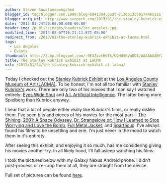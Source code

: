```yaml
---
author: Steven Suwatanapongched
blogger_id: tag:blogger.com,1999:blog-6841384.post-7136513350174465116
blogger_orig_url: http://www.sunpech.com/2013/01/the-stanley-kubrick-exhibit-at-lacma.html
date: '2013-01-24T20:00:00.000-06:00'
header-img: /public/images/headers/los_angeles.jpg
modified_time: '2014-08-07T16:21:11.871-05:00'
redirect_from: /2013/01/the-stanley-kubrick-exhibit-at-lacma.html
tags:
  - Los Angeles
  - Events
thumbnail: http://2.bp.blogspot.com/-9E3ZzvtHbTk/UQHd5KVuODI/AAAAAAABYZU/oAVNDhWpGGI/s600/IMG_20130124_163545.jpg
title: The Stanley Kubrick Exhibit at LACMA
url: /2013/01/24/the-stanley-kubrick-exhibit-at-lacma/
---
```



Today I checked out the <a href="http://www.lacma.org/art/exhibition/stanley-kubrick">Stanley Kubrick Exhibit</a> at the <a href="http://www.lacma.org/">Los Angeles County Museum of Art (LACMA)</a>. To be honest, I'm not all too familiar with <a href="http://en.wikipedia.org/wiki/Stanley_Kubrick">Stanley Kubrick's</a> work. There are only two of his movies that I can say I watched entirely: <a href="http://www.imdb.com/title/tt0120663/">Eyes Wide Shut</a> and <a href="http://www.imdb.com/title/tt0212720/">A.I. Artificial Intelligence</a>. The latter being more Spielberg than Kubrick anyway.

I hear that a lot of people either really like Kubrick's films, or really dislike them. I've seen bits and pieces of his movies for the most part-- <a href="http://www.imdb.com/title/tt0081505/">The Shining</a>, <a href="http://www.imdb.com/title/tt0062622">2001: A Space Odyssey</a>, <a href="http://www.imdb.com/title/tt0057012">Dr. Strangelove or: How I Learned to Stop Worrying and Love the Bomb</a>, <a href="http://www.imdb.com/title/tt0093058">Full Metal Jacket</a>, and <a href="http://www.imdb.com/title/tt0054331">Spartacus</a>. I've always found his films to be unsettling and erie. I'm just never in the mood to watch them in it's entirety.

After seeing this exhibit, and enjoying it so much, has me considering giving his movies another try. In all likely hood, I'll fall asleep watching his films.

I took the pictures below with my Galaxy Nexus Android phone. I didn't post-process or re-crop them at all, they are straight from the device.

Full set of pictures can be found <a href="https://picasaweb.google.com/101693597219413173200/2013StanleyKubrickExhibitAtLACMA">here</a>.

<img   border="0" src="http://2.bp.blogspot.com/-9E3ZzvtHbTk/UQHd5KVuODI/AAAAAAABYZU/oAVNDhWpGGI/s400/IMG_20130124_163545.jpg" alt="" />

<img   border="0" src="http://3.bp.blogspot.com/-sE6TjJQow0E/UQHd8bzGl3I/AAAAAAABYaE/3XOahgPJ5Zw/s400/IMG_20130124_161317.jpg" alt="" />

<img   border="0"  src="http://3.bp.blogspot.com/-S1VUVWv80V0/UQHd9-xCAEI/AAAAAAABYac/cIBBiKMgpWY/s400/IMG_20130124_161943.jpg" alt="" />

<img   border="0" src="http://3.bp.blogspot.com/-cUw1poVOpsk/UQHd_CUhBTI/AAAAAAABYas/5ctiBzL-R6E/s400/IMG_20130124_155118.jpg" alt="" />

<img   border="0" src="http://1.bp.blogspot.com/-PL3LerGaQ0U/UQHd_8NfLnI/AAAAAAABYa0/BoAUgUE9VnU/s400/IMG_20130124_155133.jpg" alt="" />

<img   border="0"  src="http://2.bp.blogspot.com/-xXbXtyw5oog/UQHeAyLlMKI/AAAAAAABYbE/aUnWvS_BxwA/s400/IMG_20130124_155449.jpg" alt="" />

<img   border="0" src="http://2.bp.blogspot.com/-M8eD4wdV9rk/UQHeC-l7ImI/AAAAAAABYbk/4DHUV8-THVE/s400/IMG_20130124_160603.jpg" alt="" />

<img   border="0"  src="http://2.bp.blogspot.com/-UwGxOMse7rU/UQHeFalPLpI/AAAAAAABYcE/xw2cLWeYkwk/s400/IMG_20130124_161031.jpg" alt="" />

<img   border="0" src="http://4.bp.blogspot.com/-oC9QK0093sU/UQHeMvD4GrI/AAAAAAABYd8/HXdtTK56aio/s400/IMG_20130124_163048.jpg" alt="" />